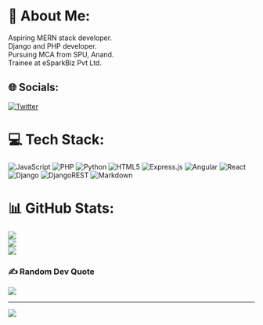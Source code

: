 # 💫 About Me:
Aspiring MERN stack developer.<br>Django and PHP developer.<br>Pursuing MCA from SPU, Anand.<br>Trainee at eSparkBiz Pvt Ltd.


## 🌐 Socials:
 [![Twitter](https://img.shields.io/badge/Twitter-%231DA1F2.svg?logo=Twitter&logoColor=white)](https://twitter.com/tushahar) 

# 💻 Tech Stack:
![JavaScript](https://img.shields.io/badge/javascript-%23323330.svg?style=plastic&logo=javascript&logoColor=%23F7DF1E) ![PHP](https://img.shields.io/badge/php-%23777BB4.svg?style=plastic&logo=php&logoColor=white) ![Python](https://img.shields.io/badge/python-3670A0?style=plastic&logo=python&logoColor=ffdd54) ![HTML5](https://img.shields.io/badge/html5-%23E34F26.svg?style=plastic&logo=html5&logoColor=white) ![Express.js](https://img.shields.io/badge/express.js-%23404d59.svg?style=plastic&logo=express&logoColor=%2361DAFB) ![Angular](https://img.shields.io/badge/angular-%23DD0031.svg?style=plastic&logo=angular&logoColor=white) ![React](https://img.shields.io/badge/react-%2320232a.svg?style=plastic&logo=react&logoColor=%2361DAFB) ![Django](https://img.shields.io/badge/django-%23092E20.svg?style=plastic&logo=django&logoColor=white) ![DjangoREST](https://img.shields.io/badge/DJANGO-REST-ff1709?style=plastic&logo=django&logoColor=white&color=ff1709&labelColor=gray) ![Markdown](https://img.shields.io/badge/markdown-%23000000.svg?style=plastic&logo=markdown&logoColor=white)
# 📊 GitHub Stats:
![](https://github-readme-stats.vercel.app/api?username=tushar24081&theme=synthwave&hide_border=false&include_all_commits=true&count_private=true)<br/>
![](https://github-readme-streak-stats.herokuapp.com/?user=tushar24081&theme=synthwave&hide_border=false)<br/>
![](https://github-readme-stats.vercel.app/api/top-langs/?username=tushar24081&theme=synthwave&hide_border=false&include_all_commits=true&count_private=true&layout=compact)

### ✍️ Random Dev Quote
![](https://quotes-github-readme.vercel.app/api?type=horizontal&theme=radical)

---
[![](https://visitcount.itsvg.in/api?id=tushar24081&icon=0&color=6)](https://visitcount.itsvg.in)

<!-- Proudly created with GPRM ( https://gprm.itsvg.in ) -->
